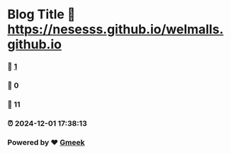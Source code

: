 # Blog Title :link: https://nesesss.github.io/welmalls.github.io 
### :page_facing_up: [1](https://nesesss.github.io/welmalls.github.io/tag.html) 
### :speech_balloon: 0 
### :hibiscus: 11 
### :alarm_clock: 2024-12-01 17:38:13 
### Powered by :heart: [Gmeek](https://github.com/Meekdai/Gmeek)

